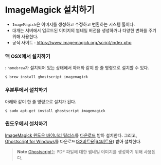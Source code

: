 # ImageMagick 설치하기

* `ImageMagick`은 이미지를 생성하고 수정하고 변환하는 시스템 툴이다.
* 대개는 서버에서 업로드된 이미지의 썸네일 버전을 생성하거나 다양한 변화를 주기 위해 사용한다.
* 공식 사이트 : https://www.imagemagick.org/script/index.php

### 맥 OSX에서 설치하기

: `homebrew`가 설치되어 있는 상태에서 아래와 같이 한 줄 명령으로 설치할 수 있다.

```
$ brew install ghostscript imagemagick
```

### 우분투에서 설치하기

아래와 같이 한 줄 명령으로 설치가 된다.

```
$ sudo apt-get install ghostscript imagemagick
```

### 윈도우에서 설치하기

[ImageMagick 윈도우 바이너리 릴리스](http://www.imagemagick.org/script/binary-releases.php)를 [다운로드](http://www.imagemagick.org/download/binaries/ImageMagick-6.8.9-1-Q16-x64-dll.exe) 받아 설치한다. 그리고, [Ghostscript for Windows](http://www.ghostscript.com/download/gsdnld.html)를 다운로드([32비트용](http://downloads.ghostscript.com/public/gs914w32.exe)|[64비트용](http://downloads.ghostscript.com/public/gs914w64.exe)) 받아 설치한다.

> **Note** [Ghostscript](http://www.ghostscript.com)는 PDF 파일에 대한 썸네일 이미지를 생성하기 위해 사용된다.
